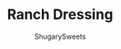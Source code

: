 ---
layout: ../../layouts/MarkdownPostLayout.astro
title: Ranch Dressing
author: ShugarySweets
pubDate: 2020-05-28
description: "Homemade Ranch Dressing - Made with Greek yogurt and herbs, this veggie dip recipe knocks the store bought stuff out of the water!"
image_url: https://www.shugarysweets.com/wp-content/uploads/2020/06/ranch-dressing-1.jpg
tags: ["Salad and Sides","American"]
calories: 99
protein: 2
carbohydrates: 2
fats: 10
fiber: 0
ingredients: ["¾ cup mayonnaise","¾ cup full fat Greek yogurt (plain)","¼ cup whole milk","1 tsp dried chives","½ tsp onion powder","1 tsp garlic powder","1 tsp dried parsley","1/8 tsp pepper","1/8 tsp salt","Pinch Creole seasoning (optional)","Pinch celery salt (optional)","1 tsp fresh diced chives for garnish","Fresh chopped veggies of choice"]
serves: 1
time: "1 hour 5 minutes"
prepTime: "5 minutes"
instructions: ["Place all ingredients in a medium bowl and whisk until well blended.","2. Refrigerate for at least one hour to allow flavors to blend.","3. Top with fresh chives.","4. Serve with choice of veggies."]
nutrition: ["99 calories","2 grams carbohydrates","7 milligrams cholesterol","10 grams fat","0 grams fiber","2 grams protein","2 grams saturated fat","115 grams sodium","1 grams sugar","0 grams trans fat","8 grams unsaturated fat"]
---